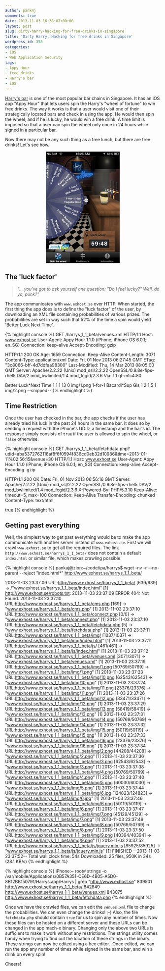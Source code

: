 ```yaml
---
author: pank4j
comments: true
date: 2013-11-03 16:38:07+00:00
layout: post
slug: dirty-harry-hacking-for-free-drinks-in-singapore
title: 'Dirty Harry: Hacking for free drinks in Singapore'
wordpress_id: 358
categories:
- iOS
- Web Application Security
tags:
- Appy Hour
- free drinks
- Harry's bar
- iOS
---
```


[Harry's bar](http://harrys.com.sg/) is one of the most popular bar chains in Singapore. It has an iOS app "Appy Hour" that lets users spin the Harry's "wheel of fortune" to win free drinks. The way it works is that a user would visit one of their strategically located bars and check in using the app. He would then spin the wheel, and if he is lucky, he would win a free drink. A time limit is imposed so that a user can spin the wheel only once in 24 hours while signed in a particular bar.

Now there may not be any such thing as a free lunch, but there are free drinks! Let's see how.

<center><img src="/assets/images/win240x360.png" /></center>
<p></p>

## The 'luck factor'




>_"... you've got to ask yourself one question: "Do I feel lucky?" Well, do ya, punk?"_


The app communicates with ``www.exhost.se`` over HTTP. When started, the first thing the app does is to define the "luck factor" of the user, by downloading an XML file containing probabilities of various prizes. The probabilities are set in way such that 52% of the time a spin would yield 'Better Luck Next Time'.

{% highlight console %}
GET /harrys_1_1_beta/venues.xml HTTP/1.1
Host: www.exhost.se
User-Agent: Appy Hour 1.1.0 (iPhone; iPhone OS 6.0.1; en_SG)
Connection: keep-alive
Accept-Encoding: gzip

HTTP/1.1 200 OK
Age: 1659
Connection: Keep-Alive
Content-Length: 3071
Content-Type: application/xml
Date: Fri, 01 Nov 2013 06:27:45 GMT
ETag: "3c8066-bff-4d7ddfaa98300"
Last-Modified: Thu, 14 Mar 2013 08:05:00 GMT
Server: Apache/2.2.22 (Unix) mod_ssl/2.2.22 OpenSSL/0.9.8e-fips-rhel5 DAV/2 mod_bwlimited/1.4 mod_fcgid/2.3.6
Via: 1.1 qt-mfc4:80

<?xml version="1.0" encoding="UTF-8"?>
<Prizes>
<Prize>
<Description>Better Luck*Next Time</Description>
<Units>1</Units>
<ID>1</ID>
<Active>1</Active>
<Possibility>13</Possibility>
<IsPrize>0</IsPrize>
<PrizeFile>img/1.png</PrizeFile>
</Prize>
<Prize>
<Description>1-for-1 Bacardi*Sup Gls</Description>
<Units>1</Units>
<ID>2</ID>
<Active>1</Active>
<Possibility>5</Possibility>
<IsPrize>1</IsPrize>
<PrizeFile>img/2.png</PrizeFile>
</Prize>
--snipped--
{% endhighlight %}
<br/>

## Time Restriction


Once the user has checked in the bar, the app checks if the user has already tried his luck in the past 24 hours in the same bar. It does so by sending a request with the iPhone's UDID, a timestamp and the bar's id. The response simply consists of ``true`` if the user is allowed to spin the wheel, or ``false`` otherwise.

{% highlight console %}
GET /harrys_1_1_beta/fetchdata.php?udid=aba5372762118af8f6f0594f836cd0eb32d10986&time=2013-01-11%02:56:15&venue=30 HTTP/1.1
Host: www.exhost.se
User-Agent: Appy Hour 1.1.0 (iPhone; iPhone OS 6.0.1; en_SG)
Connection: keep-alive
Accept-Encoding: gzip

HTTP/1.1 200 OK
Date: Fri, 01 Nov 2013 06:56:16 GMT
Server: Apache/2.2.22 (Unix) mod_ssl/2.2.22 OpenSSL/0.9.8e-fips-rhel5 DAV/2 mod_bwlimited/1.4 mod_fcgid/2.3.6
X-Powered-By: PHP/5.3.10
Keep-Alive: timeout=5, max=100
Connection: Keep-Alive
Transfer-Encoding: chunked
Content-Type: text/html

true
{% endhighlight %}
<br/>

## Getting past everything


Well, the simplest way to get past everything would be to make the app communicate with another server instead of ``www.exhost.se``. First we will crawl ``www.exhost.se`` to get all the required files. The link ``http://www.exhost.se/harrys_1_1_beta/`` does not contain a default ``index.html`` or similar file, which makes crawling possible.

{% highlight console %}
pankaj@zion:~/code/ipa/harrys$ wget -nv -r --no-parent --reject "index.html*" http://www.exhost.se/harrys_1_1_beta/

2013-11-03 23:37:09 URL:http://www.exhost.se/harrys_1_1_beta/ [639/639] -> /"www.exhost.se/harrys_1_1_beta/index.html" [1] 
http://www.exhost.se/robots.txt:
2013-11-03 23:37:09 ERROR 404: Not Found.
2013-11-03 23:37:10 URL:http://www.exhost.se/harrys_1_1_beta/cms.php [169] -> "www.exhost.se/harrys_1_1_beta/cms.php" [1]
2013-11-03 23:37:10 URL:http://www.exhost.se/harrys_1_1_beta/connect.php [0/0] -> "www.exhost.se/harrys_1_1_beta/connect.php" [1]
2013-11-03 23:37:10 URL:http://www.exhost.se/harrys_1_1_beta/fetchdata.php [5] -> "www.exhost.se/harrys_1_1_beta/fetchdata.php" [1]
2013-11-03 23:37:11 URL:http://www.exhost.se/harrys_1_1_beta/img/ [1037/1037] -> "www.exhost.se/harrys_1_1_beta/img/index.html" [1]
2013-11-03 23:37:11 URL:http://www.exhost.se/harrys_1_1_beta/js/ [461/461] -> "www.exhost.se/harrys_1_1_beta/js/index.html" [1]
2013-11-03 23:37:12 URL:http://www.exhost.se/harrys_1_1_beta/venues.xml [3071/3071] -> "www.exhost.se/harrys_1_1_beta/venues.xml" [1]
2013-11-03 23:37:19 URL:http://www.exhost.se/harrys_1_1_beta/img/1.png [50769/50769] -> "www.exhost.se/harrys_1_1_beta/img/1.png" [1]
2013-11-03 23:37:23 URL:http://www.exhost.se/harrys_1_1_beta/img/10.png [62543/62543] -> "www.exhost.se/harrys_1_1_beta/img/10.png" [1]
2013-11-03 23:37:24 URL:http://www.exhost.se/harrys_1_1_beta/img/11.png [23376/23376] -> "www.exhost.se/harrys_1_1_beta/img/11.png" [1]
2013-11-03 23:37:26 URL:http://www.exhost.se/harrys_1_1_beta/img/12.png [33471/33471] -> "www.exhost.se/harrys_1_1_beta/img/12.png" [1]
2013-11-03 23:37:29 URL:http://www.exhost.se/harrys_1_1_beta/img/13.png [58419/58419] -> "www.exhost.se/harrys_1_1_beta/img/13.png" [1]
2013-11-03 23:37:31 URL:http://www.exhost.se/harrys_1_1_beta/img/14.png [50769/50769] -> "www.exhost.se/harrys_1_1_beta/img/14.png" [1]
2013-11-03 23:37:32 URL:http://www.exhost.se/harrys_1_1_beta/img/15.png [50119/50119] -> "www.exhost.se/harrys_1_1_beta/img/15.png" [1]
2013-11-03 23:37:33 URL:http://www.exhost.se/harrys_1_1_beta/img/16.png [23376/23376] -> "www.exhost.se/harrys_1_1_beta/img/16.png" [1]
2013-11-03 23:37:34 URL:http://www.exhost.se/harrys_1_1_beta/img/2.png [44208/44208] -> "www.exhost.se/harrys_1_1_beta/img/2.png" [1]
2013-11-03 23:37:36 URL:http://www.exhost.se/harrys_1_1_beta/img/3.png [62543/62543] -> "www.exhost.se/harrys_1_1_beta/img/3.png" [1]
2013-11-03 23:37:38 URL:http://www.exhost.se/harrys_1_1_beta/img/4.png [50769/50769] -> "www.exhost.se/harrys_1_1_beta/img/4.png" [1]
2013-11-03 23:37:40 URL:http://www.exhost.se/harrys_1_1_beta/img/5.png [60030/60030] -> "www.exhost.se/harrys_1_1_beta/img/5.png" [1]
2013-11-03 23:37:44 URL:http://www.exhost.se/harrys_1_1_beta/img/6.jpg [124823/124823] -> "www.exhost.se/harrys_1_1_beta/img/6.jpg" [1]
2013-11-03 23:37:46 URL:http://www.exhost.se/harrys_1_1_beta/img/6.png [50119/50119] -> "www.exhost.se/harrys_1_1_beta/img/6.png" [1]
2013-11-03 23:37:47 URL:http://www.exhost.se/harrys_1_1_beta/img/7.png [45129/45129] -> "www.exhost.se/harrys_1_1_beta/img/7.png" [1]
2013-11-03 23:37:49 URL:http://www.exhost.se/harrys_1_1_beta/img/8.png [50769/50769] -> "www.exhost.se/harrys_1_1_beta/img/8.png" [1]
2013-11-03 23:37:50 URL:http://www.exhost.se/harrys_1_1_beta/img/9.png [40394/40394] -> "www.exhost.se/harrys_1_1_beta/img/9.png" [1]
2013-11-03 23:37:52 URL:http://www.exhost.se/harrys_1_1_beta/js/jquery.min.js [85925/85925] -> "www.exhost.se/harrys_1_1_beta/js/jquery.min.js" [1]
FINISHED --2013-11-03 23:37:52--
Total wall clock time: 54s
Downloaded: 25 files, 950K in 34s (28.1 KB/s)
{% endhighlight %}



{% highlight console %}
iPhone:~ root# strings -o /var/mobile/Applications/0B57A351-CE6D-4B05-A5D0-8B12BB150791/Harrys.app/Harrys | grep "http://www.exhost.se"
839501 http://www.exhost.se/harrys_1_1_beta/
842849 http://www.exhost.se/harrys_1_1_beta/venues.xml
843075 http://www.exhost.se/harrys_1_1_beta/fetchdata.php
{% endhighlight %}

Once we have the crawled files, we can edit the ``venues.xml`` file to change the probabilities. We can even change the drinks! ;-) Also, the file ``fetchdata.php`` should contain ``true`` for us to spin any number of times. Now these files can be hosted on a different server and these URLs can be changed in the app mach-o binary. Changing only the above two URLs is sufficient to make it work without any restrictions. The strings utility comes handy when trying to find out the location of these strings in the binary. These strings can now be edited using a hex editor.  Once edited, we can run the app any number of times while signed in the same bar, and win a drink on every spin!

Cheers!
